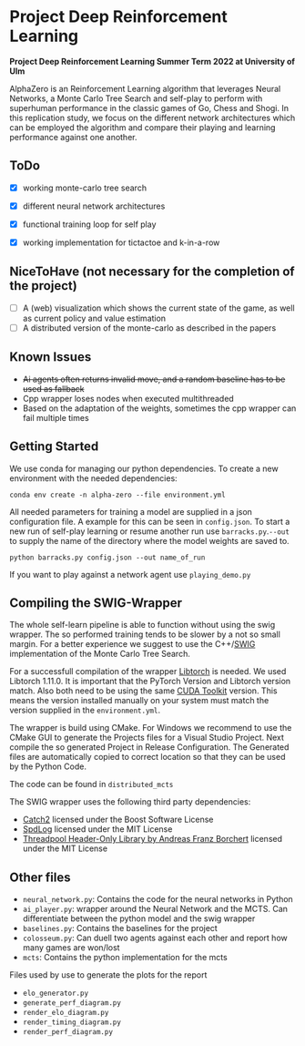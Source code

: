 # Project Deep Reinforcement Learning

**Project Deep Reinforcement Learning Summer Term 2022 at University of Ulm**

AlphaZero is an Reinforcement Learning algorithm that leverages Neural Networks, a Monte Carlo Tree Search and self-play to perform with superhuman performance in the classic games of Go, Chess and Shogi.
In this replication study, we focus on the different network architectures which can be employed the algorithm and compare their playing and learning performance against one another.

## ToDo

- [x] working monte-carlo tree search
- [x] different neural network architectures
- [x] functional training loop for self play
- [x] working implementation for tictactoe and k-in-a-row


## NiceToHave (not necessary for the completion of the project)

- [ ] A (web) visualization which shows the current state of the game, as well as current policy and value estimation
- [ ] A distributed version of the monte-carlo as described in the papers

## Known Issues

- ~~Ai agents often returns invalid move, and a random baseline has to be used as fallback~~
- Cpp wrapper loses nodes when executed multithreaded
- Based on the adaptation of the weights, sometimes the cpp wrapper can fail multiple times

## Getting Started

We use conda for managing our python dependencies. To create a new environment with the needed dependencies:

```
conda env create -n alpha-zero --file environment.yml
```

All needed parameters for training a model are supplied in a json configuration file. A example for this can be seen in `config.json`.
To start a new run of self-play learning or resume another run use `barracks.py`.`--out` to supply the name of the directory where the model weights are saved to.

```
python barracks.py config.json --out name_of_run
```

If you want to play against a network agent use `playing_demo.py`

## Compiling the SWIG-Wrapper

The whole self-learn pipeline is able to function without using the swig wrapper. The so performed training tends to be slower by a not so small margin.
For a better experience we suggest to use the C++/[SWIG](https://www.swig.org/) implementation of the Monte Carlo Tree Search.

For a successfull compilation of the wrapper [Libtorch](https://pytorch.org/cppdocs/installing.html) is needed.
We used Libtorch 1.11.0. It is important that the PyTorch Version and Libtorch version match.
Also both need to be using the same [CUDA Toolkit](https://developer.nvidia.com/cuda-downloads) version.
This means the version installed manually on your system must match the version supplied in the `environment.yml`.

The wrapper is build using CMake. For Windows we recommend to use the CMake GUI to generate the Projects files for a Visual Studio Project.
Next compile the so generated Project in Release Configuration.
The Generated files are automatically copied to correct location so that they can be used by the Python Code.

The code can be found in `distributed_mcts`

The SWIG wrapper uses the following third party dependencies:
- [Catch2](https://github.com/catchorg/Catch2) licensed under the Boost Software License
- [SpdLog](https://github.com/gabime/spdlog) licensed under the MIT License
- [Threadpool Header-Only Library by Andreas Franz Borchert](https://github.com/afborchert/tpool) licensed under the MIT License


## Other files

- `neural_network.py`: Contains the code for the neural networks in Python
- `ai_player.py`: wrapper around the Neural Network and the MCTS. Can differentiate between the python model and the swig wrapper
- `baselines.py`: Contains the baselines for the project
- `colosseum.py`: Can duell two agents against each other and report how many games are won/lost
- `mcts`: Contains the python implementation for the mcts

Files used by use to generate the plots for the report
- `elo_generator.py`
- `generate_perf_diagram.py`
- `render_elo_diagram.py`
- `render_timing_diagram.py`
- `render_perf_diagram.py`
